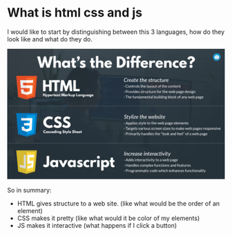 # What is html css and js

I would like to start by distinguishing between this 3 languages, how do they look like and what do they do.

![Untitled](./what-is-html-css-and-js/untitled.png)

So in summary:

- HTML gives structure to a web site. (like what would be the order of an element)
- CSS makes it pretty (like what would it be color of my elements)
- JS makes it interactive (what happens if I click a button)